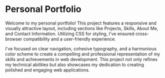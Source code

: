 # Personal Portfolio

Welcome to my personal portfolio! This project features a responsive and visually attractive layout, including sections like Projects, Skills, About Me, and Contact Information. Utilizing CSS for styling, I've ensured cross-browser compatibility and a user-friendly experience. 

I've focused on clear navigation, cohesive typography, and a harmonious color scheme to create a compelling and professional representation of my skills and achievements in web development. This project not only refines my technical abilities but also showcases my dedication to creating polished and engaging web applications.